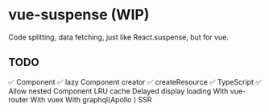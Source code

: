 # vue-suspense (WIP)

Code splitting, data fetching, just like React.suspense, but for vue.

## TODO

✅ <Suspense> Component
✅ lazy Component creator
✅ createResource
✅ TypeScript
✅ Allow nested <Suspense> Component
LRU cache
Delayed display loading
With vue-router
With vuex
With graphql(Apollo )
SSR